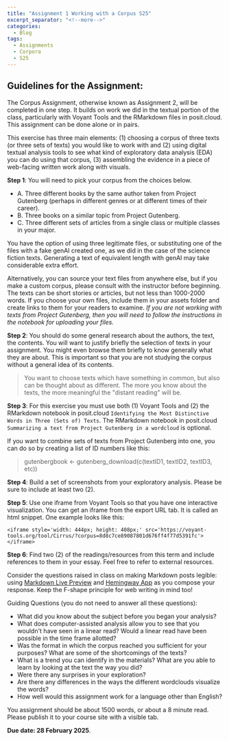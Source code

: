 ```yaml
---
title: "Assignment 1 Working with a Corpus S25"
excerpt_separator: "<!--more-->"
categories:
  - Blog
tags:
  - Assignments
  - Corpora
  - S25
---
```


## Guidelines for the Assignment:  

The Corpus Assignment, otherwise known as Assignment 2, will be completed in one step. It builds on work we did in the textual portion of the class, particularly with Voyant Tools and the RMarkdown files in posit.cloud. This assignment can be done alone or in pairs.

This exercise has three main elements: (1) choosing a corpus of three texts (or three sets of texts) you would like to work with and (2) using digital textual analysis tools to see what kind of exploratory data analysis (EDA) you can do using that corpus, (3) assembling the evidence in a piece of web-facing written work along with visuals. 

**Step 1**: You will need to pick your corpus from the choices below. 

- A. Three different books by the same author taken from Project Gutenberg (perhaps in different genres or at different times of their career).
- B. Three books on a similar topic from Project Gutenberg.
- C. Three different sets of articles from a single class or multiple classes in your major. 

You have the option of using three legitimate files, or substituting one of the files with a fake genAI created one, as we did in the case of the science fiction texts. Generating a text of equivalent length with genAI may take considerable extra effort. 

Alternatively, you can source your text files from anywhere else, but if you make a custom corpus, please consult with the instructor before beginning. The texts can be short stories or articles, but not less than 1000-2000 words. If you choose your own files, include them in your assets folder and create links to them for your readers to examine. _If you are not working with texts from Project Gutenberg, then you will need to follow the instructions in the notebook for uploading your files._ 

**Step 2**: You should do some general research about the authors, the text, the contents. You will want to justify briefly the selection of texts in your assignment. You might even browse them briefly to know generally what they are about. This is important so that you are not studying the corpus without a general idea of its contents. 

> You want to choose texts which have something in common, but also can be thought about as different. The more you know about the texts, the more meaningful the "distant reading" will be. 

**Step 3**: For this exercise you must use both (1) Voyant Tools and (2) the RMarkdown notebook in posit.cloud `Identifying the Most Distinctive Words in Three (Sets of) Texts`. The RMarkdown notebook in posit.cloud `Summarizing a text from Project Gutenberg in a wordcloud` is optional. 

If you want to combine sets of texts from Project Gutenberg into one, you can do so by creating a list of ID numbers like this: 

> gutenbergbook <- gutenberg_download(c(textID1, textID2, textID3, etc))

**Step 4**: Build a set of screenshots from your exploratory analysis. Please be sure to include at least two (2). 

**Step 5**: Use one iframe from Voyant Tools so that you have one interactive visualization. You can get an iframe from the export URL tab. It is called an html snippet. One example looks like this: 

```
<iframe style='width: 444px; height: 408px;' src='https://voyant-tools.org/tool/Cirrus/?corpus=8d8c7ce89087801d676ff4f77d5391fc'></iframe>
```

**Step 6**: Find two (2) of the readings/resources from this term and include references to them in your essay. Feel free to refer to external resources.


Consider the questions raised in class on making Markdown posts legible: using [Markdown Live Preview](https://markdownlivepreview.com/) and [Hemingway App](https://hemingwayapp.com/) as you compose your response.  Keep the F-shape principle for web writing in mind too!


Guiding Questions (you do not need to answer all these questions):

- What did you know about the subject before you began your analysis? 
- What does computer-assisted analysis allow you to see that you wouldn't have seen in a linear read? Would a linear read have been possible in the time frame allotted? 
- Was the format in which the corpus reached you sufficient for your purposes? What are some of the shortcomings of the texts? 
- What is a trend you can identify in the materials? What are you able to learn by looking at the text the way you did? 
- Were there any surprises in your exploration? 
- Are there any differences in the ways the different wordclouds visualize the words?
- How well would this assignment work for a language other than English?


You assignment should be about 1500 words, or about a 8 minute read. Please publish it to your course site with a visible tab. 

**Due date: 28 February 2025**. 

